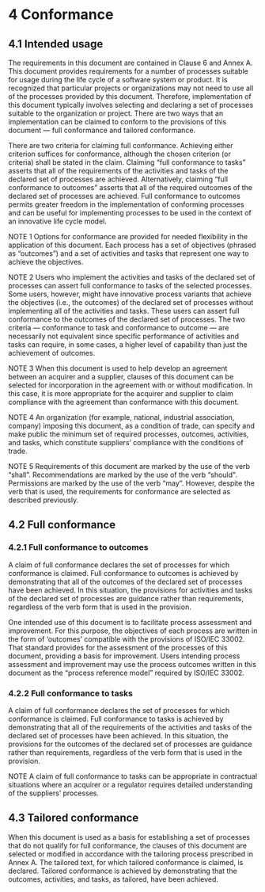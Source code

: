 # 4 Conformance

## 4.1 Intended usage

The requirements in this document are contained in Clause 6 and Annex A.
This document provides requirements for a number of processes suitable for usage during the life cycle of a software system or product.
It is recognized that particular projects or organizations may not need to use all of the processes provided by this document.
Therefore, implementation of this document typically involves selecting and declaring a set of processes suitable to the organization or project.
There are two ways that an implementation can be claimed to conform to the provisions of this document — full conformance and tailored conformance.

There are two criteria for claiming full conformance.
Achieving either criterion suffices for conformance, although the chosen criterion (or criteria) shall be stated in the claim.
Claiming “full conformance to tasks” asserts that all of the requirements of the activities and tasks of the declared set of processes are achieved.
Alternatively, claiming “full conformance to outcomes” asserts that all of the required outcomes of the declared set of processes are achieved.
Full conformance to outcomes permits greater freedom in the implementation of conforming processes and can be useful for implementing processes to be used in the context of an innovative life cycle model.

NOTE 1 Options for conformance are provided for needed flexibility in the application of this document.
Each process has a set of objectives (phrased as “outcomes”) and a set of activities and tasks that represent one way to achieve the objectives.

NOTE 2 Users who implement the activities and tasks of the declared set of processes can assert full conformance to tasks of the selected processes.
Some users, however, might have innovative process variants that achieve the objectives (i.e., the outcomes) of the declared set of processes without implementing all of the activities and tasks.
These users can assert full conformance to the outcomes of the declared set of processes.
The two criteria — conformance to task and conformance to outcome — are necessarily not equivalent since specific performance of activities and tasks can require, in some cases, a higher level of capability than just the achievement of outcomes.

NOTE 3 When this document is used to help develop an agreement between an acquirer and a supplier, clauses of this document can be selected for incorporation in the agreement with or without modification.
In this case, it is more appropriate for the acquirer and supplier to claim compliance with the agreement than conformance with this document.

NOTE 4 An organization (for example, national, industrial association, company) imposing this document, as a condition of trade, can specify and make public the minimum set of required processes, outcomes, activities, and tasks, which constitute suppliers’ compliance with the conditions of trade.

NOTE 5 Requirements of this document are marked by the use of the verb “shall”.
Recommendations are marked by the use of the verb “should".
Permissions are marked by the use of the verb “may”.
However, despite the verb that is used, the requirements for conformance are selected as described previously.

## 4.2 Full conformance

### 4.2.1 Full conformance to outcomes

A claim of full conformance declares the set of processes for which conformance is claimed.
Full conformance to outcomes is achieved by demonstrating that all of the outcomes of the declared set of processes have been achieved.
In this situation, the provisions for activities and tasks of the declared set of processes are guidance rather than requirements, regardless of the verb form that is used in the provision.

One intended use of this document is to facilitate process assessment and improvement.
For this purpose, the objectives of each process are written in the form of ‘outcomes’ compatible with the provisions of ISO/IEC 33002.
That standard provides for the assessment of the processes of this document, providing a basis for improvement.
Users intending process assessment and improvement may use the process outcomes written in this document as the “process reference model” required by ISO/IEC 33002.

### 4.2.2 Full conformance to tasks

A claim of full conformance declares the set of processes for which conformance is claimed.
Full conformance to tasks is achieved by demonstrating that all of the requirements of the activities and tasks of the declared set of processes have been achieved.
In this situation, the provisions for the outcomes of the declared set of processes are guidance rather than requirements, regardless of the verb form that is used in the provision.

NOTE A claim of full conformance to tasks can be appropriate in contractual situations where an acquirer or a regulator requires detailed understanding of the suppliers’ processes.

## 4.3 Tailored conformance

When this document is used as a basis for establishing a set of processes that do not qualify for full conformance, the clauses of this document are selected or modified in accordance with the tailoring process prescribed in Annex A.
The tailored text, for which tailored conformance is claimed, is declared.
Tailored conformance is achieved by demonstrating that the outcomes, activities, and tasks, as tailored, have been achieved.
